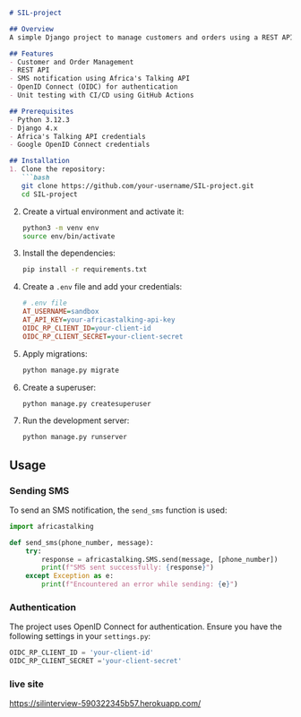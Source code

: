 ```markdown
# SIL-project

## Overview
A simple Django project to manage customers and orders using a REST API, SMS notifications via Africa's Talking API, and OpenID authentication. This project includes unit tests and CI/CD integration using GitHub Actions.

## Features
- Customer and Order Management
- REST API
- SMS notification using Africa's Talking API
- OpenID Connect (OIDC) for authentication
- Unit testing with CI/CD using GitHub Actions

## Prerequisites
- Python 3.12.3
- Django 4.x
- Africa's Talking API credentials
- Google OpenID Connect credentials

## Installation
1. Clone the repository:
   ```bash
   git clone https://github.com/your-username/SIL-project.git
   cd SIL-project
   ```

2. Create a virtual environment and activate it:
   ```bash
   python3 -m venv env
   source env/bin/activate
   ```

3. Install the dependencies:
   ```bash
   pip install -r requirements.txt
   ```

4. Create a `.env` file and add your credentials:
   ```ini
   # .env file
   AT_USERNAME=sandbox
   AT_API_KEY=your-africastalking-api-key
   OIDC_RP_CLIENT_ID=your-client-id
   OIDC_RP_CLIENT_SECRET=your-client-secret
   ```

5. Apply migrations:
   ```bash
   python manage.py migrate
   ```

6. Create a superuser:
   ```bash
   python manage.py createsuperuser
   ```

7. Run the development server:
   ```bash
   python manage.py runserver
   ```

## Usage
### Sending SMS
To send an SMS notification, the `send_sms` function is used:
```python
import africastalking

def send_sms(phone_number, message):
    try:
        response = africastalking.SMS.send(message, [phone_number])
        print(f"SMS sent successfully: {response}")
    except Exception as e:
        print(f"Encountered an error while sending: {e}")
```

### Authentication
The project uses OpenID Connect for authentication. Ensure you have the following settings in your `settings.py`:
```python
OIDC_RP_CLIENT_ID = 'your-client-id'
OIDC_RP_CLIENT_SECRET ='your-client-secret'

```
### live site
https://silinterview-590322345b57.herokuapp.com/
